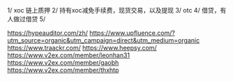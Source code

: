1/ xoc 链上质押
2/ 持有xoc减免手续费，现货交易，以及提现
3/ otc
4/ 借贷，有人做过借贷
5/ 



https://hypeauditor.com/zh/
https://www.upfluence.com/?utm_source=organic&utm_campaign=direct&utm_medium=organic
https://www.traackr.com/
https://www.heepsy.com/
https://www.v2ex.com/member/leonhan31
https://www.v2ex.com/member/gaobh
https://www.v2ex.com/member/thxhtp

